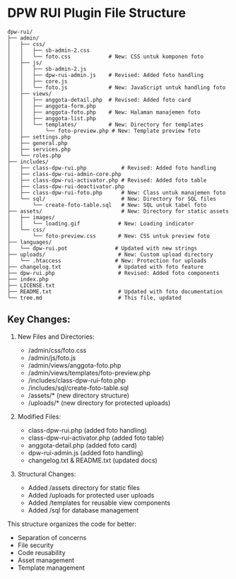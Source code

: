 # DPW RUI Plugin File Structure

```
dpw-rui/
├── admin/
│   ├── css/
│   │   ├── sb-admin-2.css
│   │   └── foto.css            # New: CSS untuk komponen foto
│   ├── js/
│   │   ├── sb-admin-2.js
│   │   ├── dpw-rui-admin.js    # Revised: Added foto handling
│   │   ├── core.js 
│   │   └── foto.js             # New: JavaScript untuk handling foto
│   ├── views/
│   │   ├── anggota-detail.php  # Revised: Added foto card
│   │   ├── anggota-form.php
│   │   ├── anggota-foto.php    # New: Halaman manajemen foto
│   │   ├── anggota-list.php
│   │   └── templates/          # New: Directory for templates
│   │       └── foto-preview.php # New: Template preview foto
│   ├── settings.php
│   ├── general.php
│   ├── services.php
│   └── roles.php
├── includes/
│   ├── class-dpw-rui.php           # Revised: Added foto handling
│   ├── class-dpw-rui-admin-core.php
│   ├── class-dpw-rui-activator.php # Revised: Added foto table
│   ├── class-dpw-rui-deactivator.php
│   ├── class-dpw-rui-foto.php      # New: Class untuk manajemen foto
│   └── sql/                        # New: Directory for SQL files
│       └── create-foto-table.sql   # New: SQL untuk tabel foto
├── assets/                         # New: Directory for static assets
│   ├── images/
│   │   └── loading.gif            # New: Loading indicator
│   └── css/
│       └── foto-preview.css       # New: CSS untuk preview foto
├── languages/
│   └── dpw-rui.pot               # Updated with new strings
├── uploads/                       # New: Custom upload directory
│   └── .htaccess                 # New: Protection for uploads
├── changelog.txt                  # Updated with foto feature
├── dpw-rui.php                    # Revised: Added foto components
├── index.php
├── LICENSE.txt
├── README.txt                     # Updated with foto documentation
└── tree.md                        # This file, updated
```

## Key Changes:

1. New Files and Directories:
   - /admin/css/foto.css
   - /admin/js/foto.js
   - /admin/views/anggota-foto.php
   - /admin/views/templates/foto-preview.php
   - /includes/class-dpw-rui-foto.php
   - /includes/sql/create-foto-table.sql
   - /assets/* (new directory structure)
   - /uploads/* (new directory for protected uploads)

2. Modified Files:
   - class-dpw-rui.php (added foto handling)
   - class-dpw-rui-activator.php (added foto table)
   - anggota-detail.php (added foto card)
   - dpw-rui-admin.js (added foto handling)
   - changelog.txt & README.txt (updated docs)

3. Structural Changes:
   - Added /assets directory for static files
   - Added /uploads for protected user uploads
   - Added /templates for reusable view components
   - Added /sql for database management

This structure organizes the code for better:
- Separation of concerns
- File security
- Code reusability
- Asset management
- Template management
